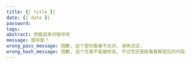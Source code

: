 ```yaml
---
title: {{ title }}
date: {{ date }}
password:
tags:
abstract: 想看就来对暗号吧
message: 暗号是？
wrong_pass_message: 抱歉, 这个密码看着不太对, 请再试试.
wrong_hash_message: 抱歉, 这个文章不能被校验, 不过您还是能看看解密后的内容.
---
```

